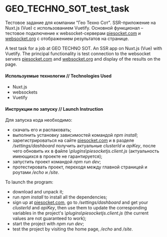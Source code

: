 # GEO_TECHNO_SOT_test_task
Тестовое задание для компании "Гео Техно Сот". SSR-приложение на Nuxt.js (Vue) с использованием Vuetify. Основной функционал – тестовое подключение к websocket-серверам [piesocket.com](https://www.piesocket.com/) и [websocket.org](https://www.websocket.org) с отображением результатов на странице.

A test task for a job at GEO TECHNO SOT. An SSR app on Nuxt.js (Vue) with Vuetify. The principal functionality is test connection to the websocket servers [piesocket.com](https://www.piesocket.com/) and [websocket.org](https://www.websocket.org) and display of the results on the page.

#### Используемые технологии // Technologies Used
- Nuxt.js
- websockets
- Vuetify

#### Инструкции по запуску // Launch Instruction
Для запуска кода необходимо:
- скачать его и распаковать;
- выполнить установку зависимостей командой _npm install_;
- зарегистрироваться на сайте [piesocket.com](https://www.piesocket.com) и в разделе _/settings/dashboard_ получить актуальные _clusterId_ и _apiKey_, после чего обновить их в файле _\plugins\piesocketjs.client.js_ (актуальность имеющихся в проекте не гарантируется);
- запустить проект командой _npm run dev_;
- протестировать проект, переходя между главной страницей и роутами _/echo_ и _/site_.

To launch the program:
- download and unpack it;
- run _npm install_ to install all the dependencies;
- sign up at [piesocket.com](https://www.piesocket.com), go to _/settings/dashboard_ and get your _clusterId_ and _apiKey_, then use them to update the corresponding variables in the project's _\plugins\piesocketjs.client.js_ (the current values are not guaranteed to work);
- start the project with _npm run dev_;
- test the project by visiting the home page, _/echo_ and _/site_.
